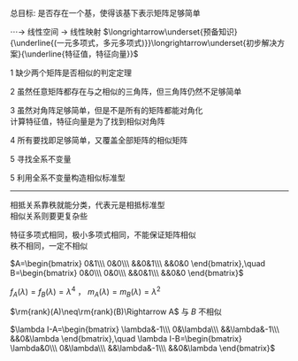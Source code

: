 总目标: 是否存在一个基，使得该基下表示矩阵足够简单  
  
 $\cdots\longrightarrow$ 线性空间 $\longrightarrow$ 线性映射 $\longrightarrow\underset{预备知识}{\underline{(一元多项式，多元多项式)}}\longrightarrow\underset{初步解决方案}{\underline{特征值，特征向量}}$  
  
1 缺少两个矩阵是否相似的判定定理  
  
2 虽然任意矩阵都存在与之相似的三角阵，但三角阵仍然不足够简单  
  
3 虽然对角阵足够简单，但是不是所有的矩阵都能对角化  
计算特征值，特征向量是为了找到相似对角阵  
  
4 所有要找即足够简单，又覆盖全部矩阵的相似矩阵  
  
5 寻找全系不变量  
  
5 利用全系不变量构造相似标准型  
  
---  
  
相抵关系靠秩就能分类，代表元是相抵标准型  
相似关系则要更复杂些  
  
特征多项式相同，极小多项式相同，不能保证矩阵相似  
秩不相同，一定不相似  
  
 $A=\begin{bmatrix}  
0&1\\\  
0&0\\\  
&&0&1\\\  
&&0&0  
\end{bmatrix},\quad  
B=\begin{bmatrix}  
0&0\\\  
0&0\\\  
&&0&1\\\  
&&0&0  
\end{bmatrix}$  
  
 $f_A(\lambda)=f_B(\lambda)=\lambda^4$ ， $m_A(\lambda)=m_B(\lambda)=\lambda^2$  
  
 $\rm{rank}(A)\neq\rm{rank}(B)\Rightarrow A$ 与 $B$ 不相似  
  
 $\lambda I-A=\begin{bmatrix}  
\lambda&-1\\\  
0&\lambda\\\  
&&\lambda&-1\\\  
&&0&\lambda  
\end{bmatrix},\quad  
\lambda I-B=\begin{bmatrix}  
\lambda&0\\\  
0&\lambda\\\  
&&\lambda&-1\\\  
&&0&\lambda  
\end{bmatrix}$  
